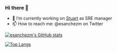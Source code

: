 ### Hi there 👋

<!--
**esanchezm/esanchezm** is a ✨ _special_ ✨ repository because its `README.md` (this file) appears on your GitHub profile.

Here are some ideas to get you started:
- 🌱 I’m currently learning ...
- 👯 I’m looking to collaborate on ...
- 🤔 I’m looking for help with ...
- ⚡ Fun fact: ...
- 💬 Ask me about ...
-->

- 🔭 I’m currently working on [Stuart](https://www.stuart.com) as SRE manager
- 📫 How to reach me: @esanchezm on Twitter

[![esanchezm's GitHub stats](https://github-readme-stats.vercel.app/api?username=esanchezm&theme=tokyonight)](https://github.com/anuraghazra/github-readme-stats)

[![Top Langs](https://github-readme-stats.vercel.app/api/top-langs/?username=esanchezm&langs_count=8&theme=tokyonight)](https://github.com/anuraghazra/github-readme-stats)
